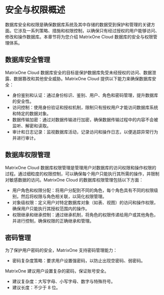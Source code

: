 # 安全与权限概述

数据库安全和权限是确保数据库系统及其中存储的数据受到保护和管理的关键方面。它涉及一系列策略、措施和权限控制，以确保只有经过授权的用户能够访问、修改和操作数据库。本章节将为您介绍 MatrixOne Cloud 数据库的安全与权限管理体系。

## 数据库安全管理

MatrixOne Cloud 数据库安全的目标是保护数据库免受未经授权的访问、数据泄露、数据篡改和其他安全威胁。MatrixOne Cloud 提供以下能力来确保数据库安全：

* 身份鉴别和认证：通过身份标识、鉴别、用户、角色和密码管理，提升数据库的安全性。
* 访问控制：使用身份验证和授权机制，限制只有授权用户才能访问数据库系统和特定的数据对象。
* 数据传输加密：通过对数据传输进行加密，确保数据传输过程中的内容不会被监听、解密和读取。
* 审计和日志记录：监视数据库活动，记录访问和操作日志，以便追踪异常行为并进行审计。

## 数据库权限管理

MatrixOne Cloud 数据库权限管理是管理用户对数据库的访问权限和操作权限的过程。通过细粒度的权限控制，可以确保每个用户只能执行其所需的操作，并限制对敏感数据的访问。MatrixOne Cloud 的数据库权限管理包括以下方面：

* 用户角色和权限分配：将用户分配到不同的角色，每个角色具有不同的权限级别，然后将权限与角色相关联，以简化权限管理。
* 对象级权限：定义用户对特定数据库对象（如表、视图）的访问和操作权限，确保用户只能执行其授权范围内的操作。
* 权限继承和继承控制：通过继承机制，将角色的权限传递给用户或其他角色，并进行控制，确保权限的正确继承和管理。

## 密码管理

为了保护用户密码的安全，MatrixOne 支持密码管理能力：

* 密码复杂度策略：要求用户设置强密码，以防止出现空密码、弱密码。

MatrixOne 建议用户设置复杂的密码，保证账号安全。

* 建议复杂度：大写字母、小写字母、数字与特殊符号。
* 建议长度：不少于 8 位。
